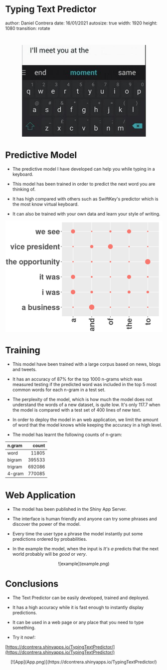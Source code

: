 Typing Text Predictor
========================================================
author: Daniel Contrera
date: 16/01/2021
autosize: true
width: 1920
height: 1080
transition: rotate
<style>
.section .reveal h1 {
    color: black;
    font-weight: bold;
}
.reveal h3 {
    color: green;
    font-weight: bold;
}
.section .reveal p {
    color: black;
}
.section .reveal .state-background{
    background-color: #ddffdd;
    background-size: cover;
}
.reveal .controls div.navigate-left, .reveal .controls div.navigate-left.enabled {
    border-right-color: #ff00ff;
}
.reveal .controls div.navigate-right.enabled {
    border-left-color: #ff00ff;
}
.reveal .progress {
    height: 6px;
}
.reveal .progress span {
    background-color: #ff00ff;
}
.footer {
    color: black;
    <!-- background: #110000; -->
    position: fixed;
    top: 90%;
    text-align:center;
    width:100%;
}
</style>

<br>

<center>

![keyboard](keyboard.png)

</center>

Predictive Model
========================================================

- The predictive model I have developed can help you while typing in a keyboard.

- This model has been trained in order to predict the next word you are thinking of.

- It has  high compared with others such as SwiftKey's predictor which is the most know virtual keyboard.

- It can also be trained with your own data and learn your style of writing.

<center>

![plot](plot.png)

</center>

Training
========================================================

- This model have been trained with a large corpus based on news, blogs and tweets.

- It has an accuracy of 87% for the top 1000 n-grams which was measured testing if the predicted word was included in the top 5 most common words for each n-gram in a test set.

- The perplexity of the model, which is how much the model does not understand the words of a new dataset, is quite low. It's only 117.7 when the model is compared with a test set of 400 lines of new text.

- In order to deploy the model in an web application, we limit the amount of word 
that the model knows while keeping the accuracy in a high level.

- The model has learnt the following counts of n-gram:

<center>

|n.gram  |  count|
|:-------|------:|
|word    |  11805|
|bigram  | 395533|
|trigram | 692086|
|4-gram  | 770085|
</center>

Web Application
========================================================

- The model has been published in the Shiny App Server.

- The interface is human friendly and anyone can try some phrases and discover the power of the model.

- Every time the user type a phrase the model instantly put some predictions ordered by probabilities.

- In the example the model, when the input is *It's a* predicts that the next world probably will be *good* or *very*. 

<center>
    ![example](example.png)
</center>

Conclusions
========================================================

- The Text Predictor can be easily developed, trained and deployed.

- It has a high accuracy while it is fast enough to instantly display predictions.

- It can be used in a web page or any place that you need to type something.

- Try it now!: 

[https://dcontrera.shinyapps.io/TypingTextPredictor/](https://dcontrera.shinyapps.io/TypingTextPredictor/)

<center>
    [![App](App.png)](https://dcontrera.shinyapps.io/TypingTextPredictor/)
</center>
